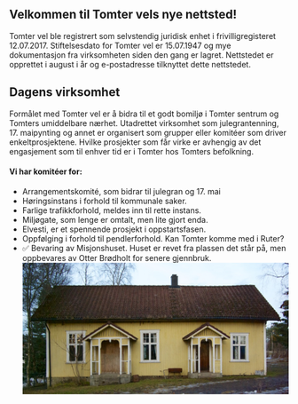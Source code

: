 ## Velkommen til Tomter vels nye nettsted!

Tomter vel ble registrert som selvstendig juridisk enhet i frivilligregisteret 12.07.2017. Stiftelsesdato for Tomter vel er 15.07.1947 og mye dokumentasjon fra virksomheten siden den gang er lagret.  Nettstedet er opprettet i august i år og e-postadresse tilknyttet dette nettstedet. 

## Dagens virksomhet
Formålet med Tomter vel er å bidra til et godt bomiljø i Tomter sentrum og Tomters umiddelbare nærhet. Utadrettet virksomhet som julegrantenning, 17. maipynting og annet er organisert som grupper eller komitéer som driver enkeltprosjektene. Hvilke prosjekter som får virke er avhengig av det engasjement som til enhver tid er i Tomter hos Tomters befolkning. 

#### Vi har komitéer for:

* Arrangementskomité, som bidrar til julegran og 17. mai
* Høringsinstans i forhold til kommunale saker. 
* Farlige trafikkforhold, meldes inn til rette instans.
* Miljøgate, som lenge er omtalt, men lite gjort enda.
* Elvesti, er et spennende prosjekt i oppstartsfasen.
* Oppfølging i forhold til pendlerforhold. Kan Tomter komme med i Ruter?
* ✅ Bevaring av Misjonshuset. Huset er revet fra plassen det står på, men oppbevares av Otter Brødholt for senere gjennbruk. ![Misjonshuset](/assets/images/misjonshuset.jpg)
